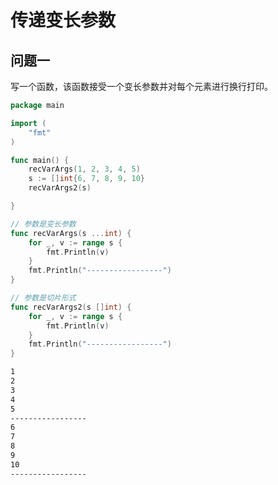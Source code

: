# 传递变长参数

## 问题一

写一个函数，该函数接受一个变长参数并对每个元素进行换行打印。

```go
package main

import (
	"fmt"
)

func main() {
	recVarArgs(1, 2, 3, 4, 5)
	s := []int{6, 7, 8, 9, 10}
	recVarArgs2(s)

}

// 参数是变长参数
func recVarArgs(s ...int) {
	for _, v := range s {
		fmt.Println(v)
	}
	fmt.Println("-----------------")
}

// 参数是切片形式
func recVarArgs2(s []int) {
	for _, v := range s {
		fmt.Println(v)
	}
	fmt.Println("-----------------")
}
```

```bash
1
2
3
4
5
-----------------
6
7
8
9
10
-----------------
```

